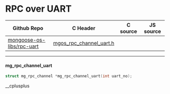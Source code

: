 # RPC over UART
| Github Repo | C Header | C source  | JS source |
| ----------- | -------- | --------  | ----------------- |
| [mongoose-os-libs/rpc-uart](https://github.com/mongoose-os-libs/rpc-uart) | [mgos_rpc_channel_uart.h](https://github.com/mongoose-os-libs/rpc-uart/tree/master/include/mgos_rpc_channel_uart.h) | &nbsp;  | &nbsp;         |




 ----- 
#### mg_rpc_channel_uart

```c
struct mg_rpc_channel *mg_rpc_channel_uart(int uart_no);
```
<div class="apidescr">
 __cplusplus 
</div>
